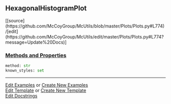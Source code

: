 ## <a id="McUtils.Plots.Plots.HexagonalHistogramPlot">HexagonalHistogramPlot</a> 
<div class="docs-source-link" markdown="1">
[[source](https://github.com/McCoyGroup/McUtils/blob/master/Plots/Plots.py#L774)/[edit](https://github.com/McCoyGroup/McUtils/edit/master/Plots/Plots.py#L774?message=Update%20Docs)]
</div>



<div class="collapsible-section">
 <div class="collapsible-section collapsible-section-header" markdown="1">
 
### <a class="collapse-link" data-toggle="collapse" href="#methods">Methods and Properties</a> <a class="float-right" data-toggle="collapse" href="#methods"><i class="fa fa-chevron-down"></i></a>

 </div>
 <div class="collapsible-section collapsible-section-body collapse" id="methods" markdown="1">

```python
method: str
known_styles: set
```


 </div>
</div>




___

[Edit Examples](https://github.com/McCoyGroup/McUtils/edit/gh-pages/ci/examples/McUtils/Plots/Plots/HexagonalHistogramPlot.md) or 
[Create New Examples](https://github.com/McCoyGroup/McUtils/new/gh-pages/?filename=ci/examples/McUtils/Plots/Plots/HexagonalHistogramPlot.md) <br/>
[Edit Template](https://github.com/McCoyGroup/McUtils/edit/gh-pages/ci/docs/McUtils/Plots/Plots/HexagonalHistogramPlot.md) or 
[Create New Template](https://github.com/McCoyGroup/McUtils/new/gh-pages/?filename=ci/docs/templates/McUtils/Plots/Plots/HexagonalHistogramPlot.md) <br/>
[Edit Docstrings](https://github.com/McCoyGroup/McUtils/edit/master/Plots/Plots.py#L774?message=Update%20Docs)